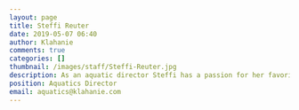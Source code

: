 ```yaml
---
layout: page
title: Steffi Reuter
date: 2019-05-07 06:40
author: Klahanie
comments: true
categories: []
thumbnail: /images/staff/Steffi-Reuter.jpg
description: As an aquatic director Steffi has a passion for her favorite element, water. After being part of a competitive Swim team for ten years, she coached Swim trainings and lessons for the past 20 years, mostly in Switzerland where she grew up. Since she is interested in a healthy lifestyle and exercising she earned a bachelor’s degree in PE (Physical Education) and a Master degree in Health and Exercise Sciences at the University of Basel. Steffi lives with her husband and two daughters in Klahanie.
position: Aquatics Director
email: aquatics@klahanie.com
---
```

